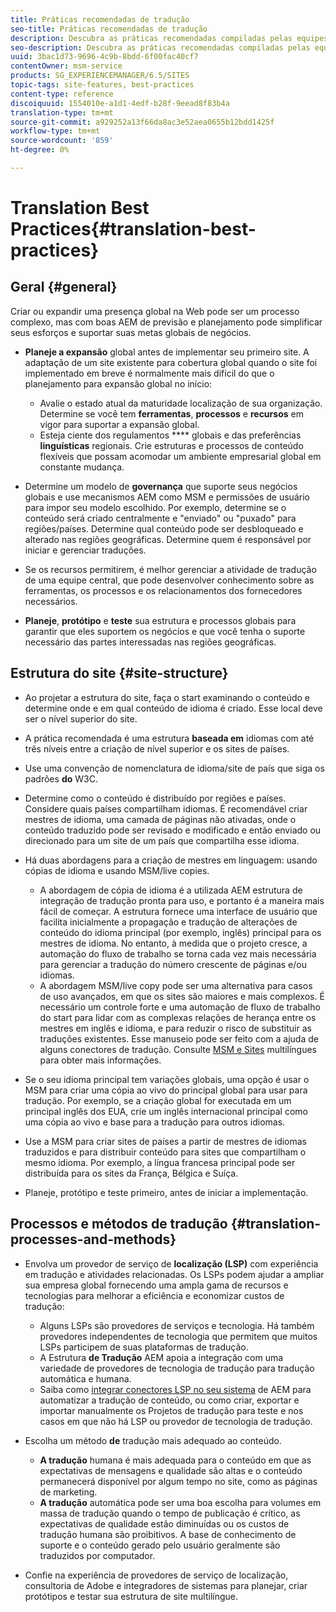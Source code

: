 ```yaml
---
title: Práticas recomendadas de tradução
seo-title: Práticas recomendadas de tradução
description: Descubra as práticas recomendadas compiladas pelas equipes de engenharia de Adobe e consultoria para ajudá-lo a se familiarizar com os projetos de tradução.
seo-description: Descubra as práticas recomendadas compiladas pelas equipes de engenharia de Adobe e consultoria para ajudá-lo a se familiarizar com os projetos de tradução.
uuid: 3bac1d73-9696-4c9b-8bdd-6f00fac40cf7
contentOwner: msm-service
products: SG_EXPERIENCEMANAGER/6.5/SITES
topic-tags: site-features, best-practices
content-type: reference
discoiquuid: 1554010e-a1d1-4edf-b28f-9eead8f83b4a
translation-type: tm+mt
source-git-commit: a929252a13f66da8ac3e52aea0655b12bdd1425f
workflow-type: tm+mt
source-wordcount: '859'
ht-degree: 0%

---
```



# Translation Best Practices{#translation-best-practices}

## Geral {#general}

Criar ou expandir uma presença global na Web pode ser um processo complexo, mas com boas AEM de previsão e planejamento pode simplificar seus esforços e suportar suas metas globais de negócios.

* **Planeje a expansão** global antes de implementar seu primeiro site. A adaptação de um site existente para cobertura global quando o site foi implementado em breve é normalmente mais difícil do que o planejamento para expansão global no início:

   * Avalie o estado atual da maturidade localização de sua organização. Determine se você tem **ferramentas**, **processos** e **recursos** em vigor para suportar a expansão global.
   * Esteja ciente dos regulamentos **** globais e das preferências **linguísticas** regionais. Crie estruturas e processos de conteúdo flexíveis que possam acomodar um ambiente empresarial global em constante mudança.

* Determine um modelo de **governança** que suporte seus negócios globais e use mecanismos AEM como MSM e permissões de usuário para impor seu modelo escolhido. Por exemplo, determine se o conteúdo será criado centralmente e &quot;enviado&quot; ou &quot;puxado&quot; para regiões/países. Determine qual conteúdo pode ser desbloqueado e alterado nas regiões geográficas. Determine quem é responsável por iniciar e gerenciar traduções.
* Se os recursos permitirem, é melhor gerenciar a atividade de tradução de uma equipe central, que pode desenvolver conhecimento sobre as ferramentas, os processos e os relacionamentos dos fornecedores necessários.
* **Planeje**, **protótipo** e **teste** sua estrutura e processos globais para garantir que eles suportem os negócios e que você tenha o suporte necessário das partes interessadas nas regiões geográficas.

## Estrutura do site  {#site-structure}

* Ao projetar a estrutura do site, faça o start examinando o conteúdo e determine onde e em qual conteúdo de idioma é criado. Esse local deve ser o nível superior do site.
* A prática recomendada é uma estrutura **baseada em** idiomas com até três níveis entre a criação de nível superior e os sites de países.
* Use uma convenção de nomenclatura de idioma/site de país que siga os padrões **do** W3C.
* Determine como o conteúdo é distribuído por regiões e países. Considere quais países compartilham idiomas. É recomendável criar mestres de idioma, uma camada de páginas não ativadas, onde o conteúdo traduzido pode ser revisado e modificado e então enviado ou direcionado para um site de um país que compartilha esse idioma.
* Há duas abordagens para a criação de mestres em linguagem: usando cópias de idioma e usando MSM/live copies.

   * A abordagem de cópia de idioma é a utilizada AEM estrutura de integração de tradução pronta para uso, e portanto é a maneira mais fácil de começar. A estrutura fornece uma interface de usuário que facilita inicialmente a propagação e tradução de alterações de conteúdo do idioma principal (por exemplo, inglês) principal para os mestres de idioma. No entanto, à medida que o projeto cresce, a automação do fluxo de trabalho se torna cada vez mais necessária para gerenciar a tradução do número crescente de páginas e/ou idiomas.
   * A abordagem MSM/live copy pode ser uma alternativa para casos de uso avançados, em que os sites são maiores e mais complexos. É necessário um controle forte e uma automação de fluxo de trabalho do start para lidar com as complexas relações de herança entre os mestres em inglês e idioma, e para reduzir o risco de substituir as traduções existentes. Esse manuseio pode ser feito com a ajuda de alguns conectores de tradução. Consulte [MSM e Sites](/help/sites-administering/msm-best-practices.md#msm-and-multilingual-websites) multilíngues para obter mais informações.

* Se o seu idioma principal tem variações globais, uma opção é usar o MSM para criar uma cópia ao vivo do principal global para usar para tradução. Por exemplo, se a criação global for executada em um principal inglês dos EUA, crie um inglês internacional principal como uma cópia ao vivo e base para a tradução para outros idiomas.
* Use a MSM para criar sites de países a partir de mestres de idiomas traduzidos e para distribuir conteúdo para sites que compartilham o mesmo idioma. Por exemplo, a língua francesa principal pode ser distribuída para os sites da França, Bélgica e Suíça.
* Planeje, protótipo e teste primeiro, antes de iniciar a implementação.

## Processos e métodos de tradução {#translation-processes-and-methods}

* Envolva um provedor de serviço de **localização (LSP)** com experiência em tradução e atividades relacionadas. Os LSPs podem ajudar a ampliar sua empresa global fornecendo uma ampla gama de recursos e tecnologias para melhorar a eficiência e economizar custos de tradução:

   * Alguns LSPs são provedores de serviços e tecnologia. Há também provedores independentes de tecnologia que permitem que muitos LSPs participem de suas plataformas de tradução.
   * A Estrutura **de Tradução** AEM apoia a integração com uma variedade de provedores de tecnologia de tradução para tradução automática e humana.
   * Saiba como [integrar conectores LSP no seu sistema](/help/sites-administering/translation.md) de AEM para automatizar a tradução de conteúdo, ou como criar, exportar e importar manualmente os Projetos de tradução para teste e nos casos em que não há LSP ou provedor de tecnologia de tradução.

* Escolha um método **de** tradução mais adequado ao conteúdo.

   * **A tradução** humana é mais adequada para o conteúdo em que as expectativas de mensagens e qualidade são altas e o conteúdo permanecerá disponível por algum tempo no site, como as páginas de marketing.
   * **A tradução** automática pode ser uma boa escolha para volumes em massa de tradução quando o tempo de publicação é crítico, as expectativas de qualidade estão diminuídas ou os custos de tradução humana são proibitivos. A base de conhecimento de suporte e o conteúdo gerado pelo usuário geralmente são traduzidos por computador.

* Confie na experiência de provedores de serviço de localização, consultoria de Adobe e integradores de sistemas para planejar, criar protótipos e testar sua estrutura de site multilíngue.

